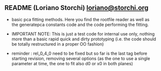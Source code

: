 README (Loriano Storchi) loriano@storchi.org
---------------------------------------------------------------------

- basic pca fitting methods. Here  you  find  the  rootfile  reader 
  as well as the generatepca constants code and the code performing 
  the fitting.

- IMPORTANT NOTE: This is just a test code for internal  use  only, 
  nothing more than a basic rapid quick and dirty prototyping (i.e.
  the code should be totally restructured in a proper  OO  fashion)

- reminder : rel_0_4_0 need to be fixed but so far is the last  tag 
  before starting revision, removing several options (as the one to 
  use a single parameter at time, the one to fit also d0 or  x0  in
  both planes) 

